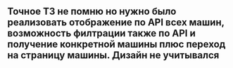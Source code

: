## Точное ТЗ не помню но нужно было реализовать отображение по API всех машин, возможность филтрации также по API и получение конкретной машины плюс переход на страницу машины. Дизайн не учитывался
